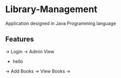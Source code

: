 # Library-Management

Application designed in Java Programming language<br>
## Features
-> Login
-> Admin View<ul><li>hello</li></ul>
  -> Add Books
  -> View Books
  -> 
